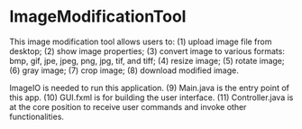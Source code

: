 # ImageModificationTool
This image modification tool allows users to:
(1) upload image file from desktop;
(2) show image properties;
(3) convert image to various formats: bmp, gif, jpe, jpeg, png, jpg, tif, and tiff;
(4) resize image;
(5) rotate image;
(6) gray image;
(7) crop image;
(8) download modified image.

ImageIO is needed to run this application.
(9) Main.java is the entry point of this app.
(10) GUI.fxml is for building the user interface.
(11) Controller.java is at the core position to receive user commands and invoke other functionalities.
